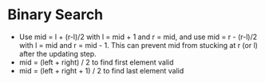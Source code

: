 # Binary Search

- Use mid = l + (r-l)/2 with l = mid + 1 and r = mid, and use mid = r - (r-l)/2 with l = mid and r = mid - 1. This can prevent mid from stucking at r (or l) after the updating step.
- mid = (left + right) / 2 to find first element valid
- mid = (left + right + 1) / 2 to find last element valid
